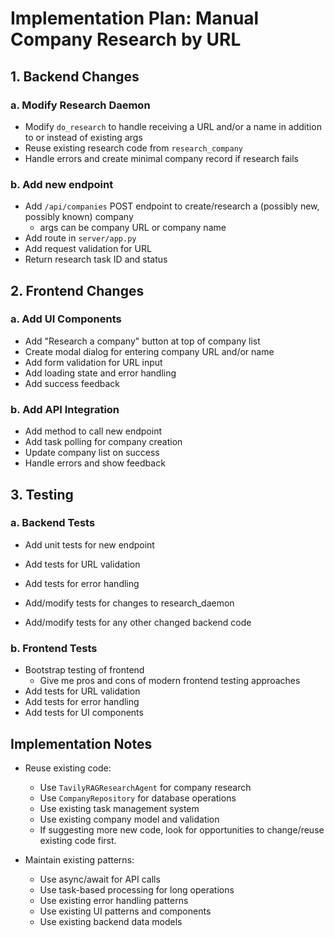 # Implementation Plan: Manual Company Research by URL

## 1. Backend Changes

### a. Modify Research Daemon
- Modify `do_research` to handle receiving a URL and/or a name in addition to
  or instead of existing args
- Reuse existing research code from `research_company`
- Handle errors and create minimal company record if research fails

### b. Add new endpoint
- Add `/api/companies` POST endpoint to create/research a (possibly new, possibly known) company
  - args can be company URL or company name
- Add route in `server/app.py`
- Add request validation for URL
- Return research task ID and status

## 2. Frontend Changes

### a. Add UI Components
- Add "Research a company" button at top of company list
- Create modal dialog for entering company URL and/or name
- Add form validation for URL input
- Add loading state and error handling
- Add success feedback

### b. Add API Integration
- Add method to call new endpoint
- Add task polling for company creation
- Update company list on success
- Handle errors and show feedback

## 3. Testing

### a. Backend Tests
- Add unit tests for new endpoint
- Add tests for URL validation
- Add tests for error handling

- Add/modify tests for changes to research_daemon
- Add/modify tests for any other changed backend code

### b. Frontend Tests
- Bootstrap testing of frontend
  - Give me pros and cons of modern frontend testing approaches
- Add tests for URL validation
- Add tests for error handling
- Add tests for UI components

## Implementation Notes

- Reuse existing code:
  - Use `TavilyRAGResearchAgent` for company research
  - Use `CompanyRepository` for database operations
  - Use existing task management system
  - Use existing company model and validation
  - If suggesting more new code, look for opportunities to change/reuse
    existing code first.

- Maintain existing patterns:
  - Use async/await for API calls
  - Use task-based processing for long operations
  - Use existing error handling patterns
  - Use existing UI patterns and components 
  - Use existing backend data models